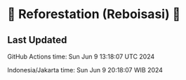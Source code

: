 
# 🌳 Reforestation (Reboisasi) 🌲

## Last Updated

GitHub Actions time: Sun Jun  9 13:18:07 UTC 2024

Indonesia/Jakarta time: Sun Jun  9 20:18:07 WIB 2024
